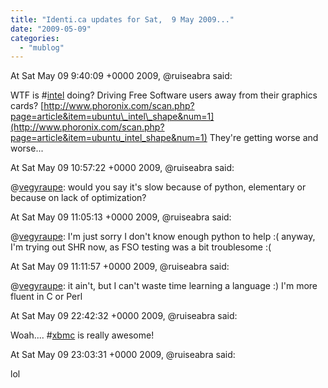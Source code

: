 ```yaml
---
title: "Identi.ca updates for Sat,  9 May 2009..."
date: "2009-05-09"
categories: 
  - "mublog"
---
```


At Sat May 09 9:40:09 +0000 2009, @ruiseabra said:

WTF is #[intel](http://identi.ca/tag/intel) doing? Driving Free Software users away from their graphics cards? [http://www.phoronix.com/scan.php?page=article&item=ubuntu\_intel\_shape&num=1](http://www.phoronix.com/scan.php?page=article&item=ubuntu_intel_shape&num=1) They're getting worse and worse...

At Sat May 09 10:57:22 +0000 2009, @ruiseabra said:

@[vegyraupe](http://identi.ca/vegyraupe): would you say it's slow because of python, elementary or because on lack of optimization?

At Sat May 09 11:05:13 +0000 2009, @ruiseabra said:

@[vegyraupe](http://identi.ca/vegyraupe): I'm just sorry I don't know enough python to help :( anyway, I'm trying out SHR now, as FSO testing was a bit troublesome :(

At Sat May 09 11:11:57 +0000 2009, @ruiseabra said:

@[vegyraupe](http://identi.ca/vegyraupe): it ain't, but I can't waste time learning a language :) I'm more fluent in C or Perl

At Sat May 09 22:42:32 +0000 2009, @ruiseabra said:

Woah.... #[xbmc](http://identi.ca/tag/xbmc) is really awesome!

At Sat May 09 23:03:31 +0000 2009, @ruiseabra said:

lol
